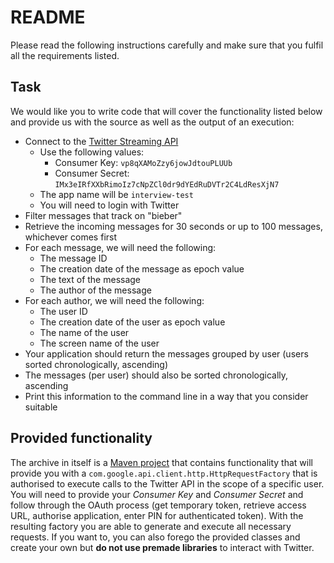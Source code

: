 # README #

Please read the following instructions carefully and make sure that you fulfil all the requirements listed.

## Task ##

We would like you to write code that will cover the functionality listed below and provide us with the source as well as the output of an execution:

+ Connect to the [Twitter Streaming API](https://dev.twitter.com/streaming/overview)
	* Use the following values:
		+ Consumer Key: `vp8qXAMoZzy6jowJdtouPLUUb`
		+ Consumer Secret: `IMx3eIRfXXbRimoIz7cNpZCl0dr9dYEdRuDVTr2C4LdResXjN7`
	* The app name will be `interview-test`
	* You will need to login with Twitter
+ Filter messages that track on "bieber"
+ Retrieve the incoming messages for 30 seconds or up to 100 messages, whichever comes first
+ For each message, we will need the following:
	* The message ID
	* The creation date of the message as epoch value
	* The text of the message
	* The author of the message
+ For each author, we will need the following:
	* The user ID
	* The creation date of the user as epoch value
	* The name of the user
	* The screen name of the user
+ Your application should return the messages grouped by user (users sorted chronologically, ascending)
+ The messages (per user) should also be sorted chronologically, ascending
+ Print this information to the command line in a way that you consider suitable

## Provided functionality ##

The archive in itself is a [Maven project](http://maven.apache.org/) that contains functionality that will provide you with a `com.google.api.client.http.HttpRequestFactory` that is authorised to execute calls to the Twitter API in the scope of a specific user.
You will need to provide your _Consumer Key_ and _Consumer Secret_ and follow through the OAuth process (get temporary token, retrieve access URL, authorise application, enter PIN for authenticated token).
With the resulting factory you are able to generate and execute all necessary requests.
If you want to, you can also forego the provided classes and create your own but **do not use premade libraries** to interact with Twitter.

